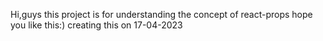 Hi,guys this project is for understanding the concept of react-props hope you like this:)
creating this on 17-04-2023
